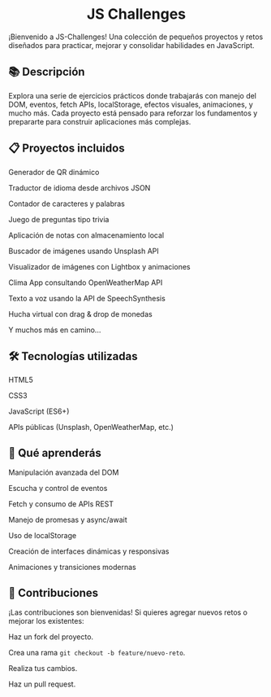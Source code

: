 <h1 align="center">JS Challenges</h1>

¡Bienvenido a JS-Challenges!
Una colección de pequeños proyectos y retos diseñados para practicar, mejorar y consolidar habilidades en JavaScript.

## 📚 Descripción

Explora una serie de ejercicios prácticos donde trabajarás con manejo del DOM, eventos, fetch APIs, localStorage, efectos visuales, animaciones, y mucho más. Cada proyecto está pensado para reforzar los fundamentos y prepararte para construir aplicaciones más complejas.

## 📋 Proyectos incluidos

Generador de QR dinámico

Traductor de idioma desde archivos JSON

Contador de caracteres y palabras

Juego de preguntas tipo trivia

Aplicación de notas con almacenamiento local

Buscador de imágenes usando Unsplash API

Visualizador de imágenes con Lightbox y animaciones

Clima App consultando OpenWeatherMap API

Texto a voz usando la API de SpeechSynthesis

Hucha virtual con drag & drop de monedas

Y muchos más en camino...

## 🛠️ Tecnologías utilizadas

HTML5

CSS3

JavaScript (ES6+)

APIs públicas (Unsplash, OpenWeatherMap, etc.)

## 🧠 Qué aprenderás

Manipulación avanzada del DOM

Escucha y control de eventos

Fetch y consumo de APIs REST

Manejo de promesas y async/await

Uso de localStorage

Creación de interfaces dinámicas y responsivas

Animaciones y transiciones modernas

## 🤝 Contribuciones

¡Las contribuciones son bienvenidas!
Si quieres agregar nuevos retos o mejorar los existentes:

Haz un fork del proyecto.

Crea una rama `git checkout -b feature/nuevo-reto`.

Realiza tus cambios.

Haz un pull request.
